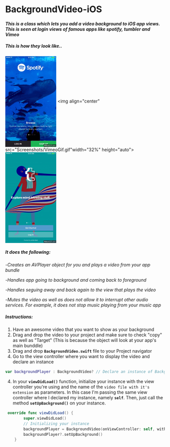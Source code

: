 # BackgroundVideo-iOS
#### *This is a class which lets you add a video background to iOS app views. This is seen at login views of famous apps like spotify, tumbler and Vimeo*

##### This is how they look like.. 

<img align="center" src="Screenshots/SpotifyGif.gif" width="32%" height="auto"> <img  align="center" src="Screenshots/VimeoGif.gif"width="32%" height="auto"> <img  align="center" src="Screenshots/TumblerGif.gif" width="32%" height="auto">

##### It does the following: 
-*Creates an AVPlayer object for you and plays a video from your app bundle*

-*Handles app going to background and coming back to foreground*

-*Handles seguing away and back again to the view that plays the video*

-*Mutes the video as well as does not allow it to interrupt other audio services. For example, it does not stop music playing from your music app*

##### Instructions:
1. Have an awesome video that you want to show as your background 
2. Drag and drop the video to your project and make sure to check "copy" as well as "Target" (This is because the object will look at your app's main bunddle)
3. Drag and drop **`BackgroundVideo.swift`** file to your Project navigator  
3. Go to the view controller where you want to display the video and declare an instance
```swift
var backgroundPlayer : BackgroundVideo? // Declare an instance of BackgroundVideo called backgroundPlayer
```
4. In your **`viewDidLoad()`** function, initialize your instance with the view controller you're using and the name of the `video file with it's extension` as parameters. In this case I'm passing the same view controller where I declared my instance, namely **`self`**. Then, just call the method **`setUpBackground()`** on your instance. 
```swift
 override func viewDidLoad() {
        super.viewDidLoad()
        // Initializing your instance 
        backgroundPlayer = BackgroundVideo(onViewController: self, withVideoURL: "test.mp4") // Passing self and video name with extension
        backgroundPlayer?.setUpBackground() 
    }

```
